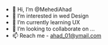 - 👋 Hi, I’m @MehediAhad
- 👀 I’m interested in wed Design
- 🌱 I’m currently learning UX
- 💞️ I’m looking to collaborate on ...
- 📫 Reach me - ahad_01@ymail.com

<!---
MehediAhad/MehediAhad is a ✨ special ✨ repository because its `README.md` (this file) appears on your GitHub profile.
You can click the Preview link to take a look at your changes.
--->
